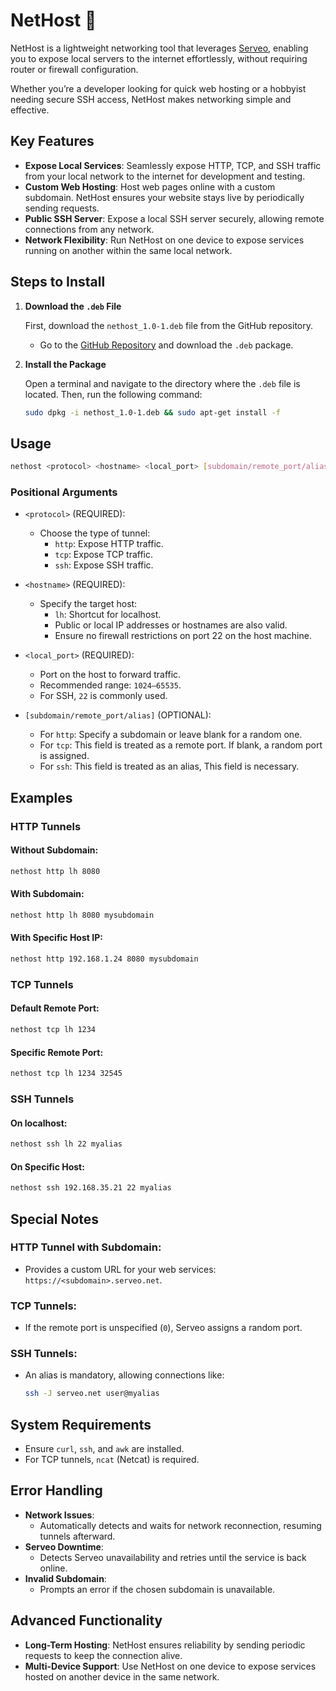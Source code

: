 # NetHost 🚀

NetHost is a lightweight networking tool that leverages [Serveo](https://serveo.net/), enabling you to expose local servers to the internet effortlessly, without requiring router or firewall configuration.

Whether you’re a developer looking for quick web hosting or a hobbyist needing secure SSH access, NetHost makes networking simple and effective.

## Key Features

- **Expose Local Services**: Seamlessly expose HTTP, TCP, and SSH traffic from your local network to the internet for development and testing.
- **Custom Web Hosting**: Host web pages online with a custom subdomain. NetHost ensures your website stays live by periodically sending requests.
- **Public SSH Server**: Expose a local SSH server securely, allowing remote connections from any network.
- **Network Flexibility**: Run NetHost on one device to expose services running on another within the same local network.

## Steps to Install

1. **Download the `.deb` File**

   First, download the `nethost_1.0-1.deb` file from the GitHub repository.

   - Go to the [GitHub Repository](https://github.com/aviyall/nethost) and download the `.deb` package.

2. **Install the Package**

   Open a terminal and navigate to the directory where the `.deb` file is located. Then, run the following command:

   ```bash
   sudo dpkg -i nethost_1.0-1.deb && sudo apt-get install -f
   ```
## Usage

```bash
nethost <protocol> <hostname> <local_port> [subdomain/remote_port/alias]
```

### Positional Arguments

- `<protocol>` (REQUIRED):
  - Choose the type of tunnel:
    - `http`: Expose HTTP traffic.
    - `tcp`: Expose TCP traffic.
    - `ssh`: Expose SSH traffic.

- `<hostname>` (REQUIRED):
  - Specify the target host:
    - `lh`: Shortcut for localhost.
    - Public or local IP addresses or hostnames are also valid.
    - Ensure no firewall restrictions on port 22 on the host machine.

- `<local_port>` (REQUIRED):
  - Port on the host to forward traffic.
  - Recommended range: `1024–65535`.
  - For SSH, `22` is commonly used.

- `[subdomain/remote_port/alias]` (OPTIONAL):
  - For `http`: Specify a subdomain or leave blank for a random one.
  - For `tcp`: This field is treated as a remote port. If blank, a random port is assigned.
  - For `ssh`: This field is treated as an alias, This field is necessary.

## Examples

### HTTP Tunnels

#### Without Subdomain:
```bash
nethost http lh 8080
```

#### With Subdomain:
```bash
nethost http lh 8080 mysubdomain
```

#### With Specific Host IP:
```bash
nethost http 192.168.1.24 8080 mysubdomain
```

### TCP Tunnels

#### Default Remote Port:
```bash
nethost tcp lh 1234
```

#### Specific Remote Port:
```bash
nethost tcp lh 1234 32545
```

### SSH Tunnels

#### On localhost:
```bash
nethost ssh lh 22 myalias
```

#### On Specific Host:
```bash
nethost ssh 192.168.35.21 22 myalias
```

## Special Notes

### HTTP Tunnel with Subdomain:
- Provides a custom URL for your web services: `https://<subdomain>.serveo.net`.

### TCP Tunnels:
- If the remote port is unspecified (`0`), Serveo assigns a random port.

### SSH Tunnels:
- An alias is mandatory, allowing connections like:
  ```bash
  ssh -J serveo.net user@myalias
  ```

## System Requirements

- Ensure `curl`, `ssh`, and `awk` are installed.
- For TCP tunnels, `ncat` (Netcat) is required.

## Error Handling

- **Network Issues**:
  - Automatically detects and waits for network reconnection, resuming tunnels afterward.
- **Serveo Downtime**:
  - Detects Serveo unavailability and retries until the service is back online.
- **Invalid Subdomain**:
  - Prompts an error if the chosen subdomain is unavailable.

## Advanced Functionality

- **Long-Term Hosting**: NetHost ensures reliability by sending periodic requests to keep the connection alive.
- **Multi-Device Support**: Use NetHost on one device to expose services hosted on another device in the same network.
